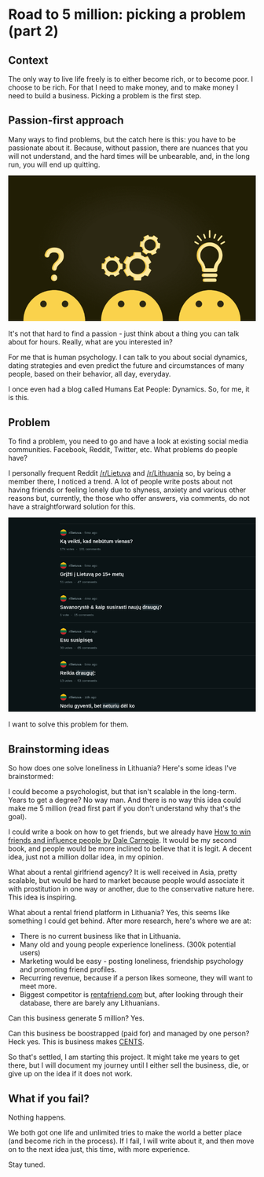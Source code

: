 # Road to 5 million: picking a problem (part 2)

## Context

The only way to live life freely is to either become rich, or to become poor. I choose to be rich. For that I need to make money, and to make money I need to build a business. Picking a problem is the first step.

## Passion-first approach

Many ways to find problems, but the catch here is this: you have to be passionate about it. Because, without passion, there are nuances that you will not understand, and the hard times will be unbearable, and, in the long run, you will end up quitting. 

![business is about solving existing problems, but you need passion until you get there](/static/images/biz-series/problem.png)

It's not that hard to find a passion - just think about a thing you can talk about for hours. Really, what are you interested in?

For me that is human psychology. I can talk to you about social dynamics, dating strategies and even predict the future and circumstances of many people, based on their behavior, all day, everyday. 

I once even had a blog called Humans Eat People: Dynamics. So, for me, it is this.

## Problem

To find a problem, you need to go and have a look at existing social media communities. Facebook, Reddit, Twitter, etc. What problems do people have?

I personally frequent Reddit [/r/Lietuva](https://www.reddit.com/r/lietuva) and [/r/Lithuania](https://www.reddit.com/r/lithuania/) so, by being a member there, I noticed a trend. A lot of people write posts about not having friends or feeling lonely due to shyness, anxiety and various other reasons but, currently, the those who offer answers, via comments, do not have a straightforward solution for this.

![people want friends](/static/images/biz-series/redditproblem.png)

I want to solve this problem for them.

## Brainstorming ideas

So how does one solve loneliness in Lithuania? Here's some ideas I've brainstormed:

I could become a psychologist, but that isn't scalable in the long-term. Years to get a degree? No way man. And there is no way this idea could make me 5 million (read first part if you don't understand why that's the goal). 

I could write a book on how to get friends, but we already have [How to win friends and influence people by Dale Carnegie](https://www.amazon.com/How-Win-Friends-Influence-People/dp/0671027034). It would be my second book, and people would be more inclined to believe that it is legit. A decent idea, just not a million dollar idea, in my opinion.

What about a rental girlfriend agency? It is well received in Asia, pretty scalable, but would be hard to market because people would associate it with prostitution in one way or another, due to the conservative nature here. This idea is inspiring.

What about a rental friend platform in Lithuania? Yes, this seems like something I could get behind. After more research, here's where we are at:

* There is no current business like that in Lithuania.
* Many old and young people experience loneliness. (300k potential users)
* Marketing would be easy - posting loneliness, friendship psychology and promoting friend profiles.
* Recurring revenue, because if a person likes someone, they will want to meet more.
* Biggest competitor is [rentafriend.com](https://rentafriend.com) but, after looking through their database, there are barely any Lithuanians.

Can this business generate 5 million? Yes. 

Can this business be boostrapped (paid for) and managed by one person? Heck yes. This is business makes [CENTS](https://www.thefastlaneforum.com/community/threads/the-cents-business-commandments-for-entrepreneurs.81090/).

So that's settled, I am starting this project. It might take me years to get there, but I will document my journey until I either sell the business, die, or give up on the idea if it does not work.

## What if you fail?

Nothing happens.

We both got one life and unlimited tries to make the world a better place (and become rich in the process). If I fail, I will write about it, and then move on to the next idea just, this time, with more experience.

Stay tuned.